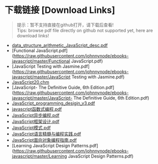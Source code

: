 # 下载链接 [Download Links]

> 提示：暂不支持直接在github打开，请下载后查看!<br>
> Tips: browse pdf file directly on github not supported yet, here are download links!

- [data_structure_arithmetic_JavaScript_desc.pdf](https://raw.githubusercontent.com/johnnynode/ebooks-javascript/master/data_structure_arithmetic_JavaScript_desc.pdf)
- [Functional JavaScript.pdf](https://raw.githubusercontent.com/johnnynode/ebooks-javascript/master/Functional JavaScript.pdf)
- [JavaScript Testing with Jasmine.pdf](https://raw.githubusercontent.com/johnnynode/ebooks-javascript/master/JavaScript Testing with Jasmine.pdf)
- [JavaScript20.chm](https://raw.githubusercontent.com/johnnynode/ebooks-javascript/master/JavaScript20.chm)
- [JavaScript- The Definitive Guide, 6th Edition.pdf](https://raw.githubusercontent.com/johnnynode/ebooks-javascript/master/JavaScript- The Definitive Guide, 6th Edition.pdf)
- [JavaScript_programming_desigin_v3.pdf](https://raw.githubusercontent.com/johnnynode/ebooks-javascript/master/JavaScript_programming_desigin_v3.pdf)
- [javascript函数式编程.pdf](https://raw.githubusercontent.com/johnnynode/ebooks-javascript/master/javascript函数式编程.pdf)
- [JavaScript异步编程.pdf](https://raw.githubusercontent.com/johnnynode/ebooks-javascript/master/JavaScript异步编程.pdf)
- [JavaScript框架设计.pdf](https://raw.githubusercontent.com/johnnynode/ebooks-javascript/master/JavaScript框架设计.pdf)
- [JavaScript模式.pdf](https://raw.githubusercontent.com/johnnynode/ebooks-javascript/master/JavaScript模式.pdf)
- [JavaScript语言精髓与编程实践.pdf](https://raw.githubusercontent.com/johnnynode/ebooks-javascript/master/JavaScript语言精髓与编程实践.pdf)
- [JavaScript面向对象编程指南.pdf](https://raw.githubusercontent.com/johnnynode/ebooks-javascript/master/JavaScript面向对象编程指南.pdf)
- [Learning JavaScript Design Patterns.pdf](https://raw.githubusercontent.com/johnnynode/ebooks-javascript/master/Learning JavaScript Design Patterns.pdf)